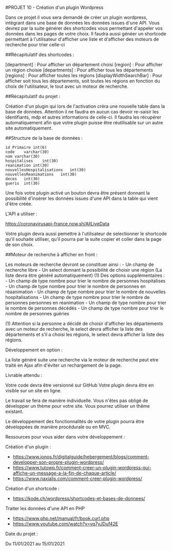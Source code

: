#PROJET 10 - Création d'un plugin Wordpress

Dans ce projet il vous sera demandé de créer un plugin wordpress, intégrant dans une base de données les données issues d'une API.
Vous devrez par la suite générer des shortcodes vous permettant d'appeler vos données dans les pages de votre choix.
Il faudra aussi généer un shortcode permettant à l'utilisateur d'afficher une liste et d'afficher des moteurs de recherche pour trier celle-ci

##Récapitulatif des shortcodes : 

[department] : Pour afficher un département choisi
[region] : Pour afficher un région choisie
[departments] : Pour afficher tous les départements
[regions] : Pour afficher toutes les régions
[displayWidthSearchBar] : Pour afficher soit tous les départements, soit toutes les régions en fonction du choix de l'utilisateur, le tout avec un moteur de recherche.

##Récapitulatif du projet : 

Création d'un plugin qui lors de l'activation créra une nouvelle table dans la base de données. Attention il ne faudra en aucun cas devoir re-saisir les identifiants, mdp et autres informations de celle-ci. Il faudra les récupérer automatiquement afin que votre plugin puisse être réutilisable sur un autre site automatiquement.

##Structure de la base de données : 

    id Primaire int(6)
    code    varchar(30) 
    nom varchar(30)
    hospitalises    int(30)
    reanimation int(30)
    nouvellesHospitalisations   int(30)
    nouvellesReanimations   int(30)
    deces   int(30)
    gueris  int(30)

Une fois votre plugin activé un bouton devra être présent donnant la possibilité d'insérer les données issues d'une API dans la table qui vient d'être créée.

L'API a utiliser : 

https://coronavirusapi-france.now.sh/AllLiveData

Votre plugin devra aussi pemettre à l'utilisateur de selectionner le shortcode qu'il souhaite utiliser, qu'il pourra par la suite copier et coller dans la page de son choix.

##Moteur de recherche à afficher en front :

Les moteurs de recherche devront se constituer ainsi : 
    - Un champ de recherche libre
    - Un select donnant la possibilité de choisir une région (La liste devra être généré automatiquement) (1)
    Des options supplémentaires : 
    - Un champ de type nombre pour trier le nombre de personnes hospitalises
    - Un champ de type nombre pour trier le nombre de personnes en réaanimation
    - Un champ de type nombre pour trier le nombre de nouvelles hospitalisations
    - Un champ de type nombre pour trier le nombre de personnes personnes en réanimation
    - Un champ de type nombre pour trier le nombre de personnes décédés
    - Un champ de type nombre pour trier le nombre de personnes guéries

(1) Attention si la personne a décidé de choisir d'afficher les départements avec un moteur de recherche, le select devra afficher la liste des départements et s’il a choisi les régions, le select devra afficher la liste des régions.

Développement en option : 

La liste généré suite une recherche via le moteur de recherche peut etre traité en Ajax afin d'éviter un rechargement de la page.

Livrable attendu : 

Votre code devra être versionné sur GitHub
Votre plugin devra être en visible sur un site en ligne.

Le travail se fera de manière individuelle. Vous n'êtes pas obligé de développer un thème pour votre site. Vous pourrez utiliser un thême existant.

Le développement des fonctionnalités de votre plugin pourra être développées de manière procédurale ou en MVC.

Ressources pour vous aider dans votre développement : 

Création d'un plugin : 

- https://www.ionos.fr/digitalguide/hebergement/blogs/comment-developper-son-propre-plugin-wordpress/
- https://www.tutowp.fr/comment-creer-un-plugin-wordpress-qui-affiche-un-message-a-la-fin-de-chaque-article/
- https://www.naxialis.com/comment-creer-plugin-wordpress/

Création d'un shortcode :

- https://kode.ch/wordpress/shortcodes-et-bases-de-donnees/

Traiter les données d'une API en PHP

- https://www.php.net/manual/fr/book.curl.php
- https://www.youtube.com/watch?v=vq7yJDuf42E

Date du projet : 

Du 11/01/2021 au 15/01/2021

